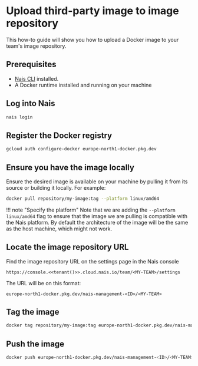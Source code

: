 # Upload third-party image to image repository

This how-to guide will show you how to upload a Docker image to your team's image repository.

## Prerequisites

- [Nais CLI](../../operate/cli/how-to/install.md) installed.
- A Docker runtime installed and running on your machine

## Log into Nais

```bash
nais login
```

## Register the Docker registry

```bash
gcloud auth configure-docker europe-north1-docker.pkg.dev
```

## Ensure you have the image locally

Ensure the desired image is available on your machine by pulling it from its source or building it locally. For example:

```bash
docker pull repository/my-image:tag --platform linux/amd64
```

!!! note "Specify the platform"
    Note that we are adding the `--platform linux/amd64` flag to ensure that the image we are pulling is compatible with the Nais platform.
    By default the architecture of the image will be the same as the host machine, which might not work.

## Locate the image repository URL

Find the image repository URL on the settings page in the Nais console

`https://console.<<tenant()>>.cloud.nais.io/team/<MY-TEAM>/settings`

The URL will be on this format:

`europe-north1-docker.pkg.dev/nais-management-<ID>/<MY-TEAM>`

## Tag the image

```bash
docker tag repository/my-image:tag europe-north1-docker.pkg.dev/nais-management-<ID>/<MY-TEAM>/my-image:tag
```

## Push the image

```bash
docker push europe-north1-docker.pkg.dev/nais-management-<ID>/<MY-TEAM>/my-image:tag
```

